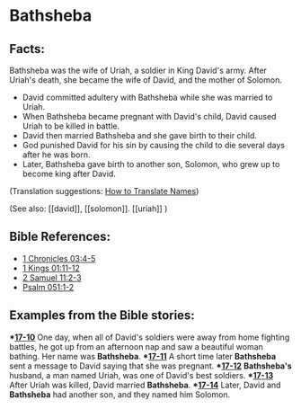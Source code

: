 # Bathsheba #

## Facts: ##

Bathsheba was the wife of Uriah, a soldier in King David's army. After Uriah's death, she became the wife of David, and the mother of Solomon.

* David committed adultery with Bathsheba while she was married to Uriah.
* When Bathsheba became pregnant with David's child, David caused Uriah to be killed in battle.
* David then married Bathsheba and she gave birth to their child. 
* God punished David for his sin by causing the child to die several days after he was born.
* Later, Bathsheba gave birth to another son, Solomon, who grew up to become king after David.

(Translation suggestions: [How to Translate Names](https://git.door43.org/Door43/en-ta-translate-vol1/src/master/content/translate_names.md))

(See also: [[david]], [[solomon]]. [[uriah]] )

## Bible References: ##

* [1 Chronicles 03:4-5](https://door43.org/en/bible/notes/1ch/03/04)
* [1 Kings 01:11-12](https://door43.org/en/bible/notes/1ki/01/11)
* [2 Samuel 11:2-3](https://door43.org/en/bible/notes/2sa/11/02)
* [Psalm 051:1-2](https://door43.org/en/bible/notes/psa/051/001)

## Examples from the Bible stories: ##

  __*[17-10](https://door43.org/en/obs/notes/frames/17-10)__ One day, when all of David's soldiers were away from home fighting battles, he got up from an afternoon nap and saw a beautiful woman bathing. Her name was __Bathsheba__.
  __*[17-11](https://door43.org/en/obs/notes/frames/17-11)__ A short time later __Bathsheba__ sent a message to David saying that she was pregnant.
  __*[17-12](https://door43.org/en/obs/notes/frames/17-12)__ __Bathsheba's__ husband, a man named Uriah, was one of David's best soldiers.
  __*[17-13](https://door43.org/en/obs/notes/frames/17-13)__ After Uriah was killed, David married __Bathsheba__.
  __*[17-14](https://door43.org/en/obs/notes/frames/17-14)__ Later,  David and __Bathsheba__ had another son, and they named him Solomon.




